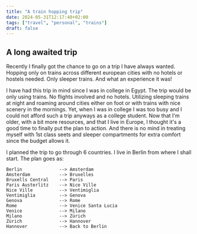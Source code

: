 ```yaml
---
title: "A train hopping trip"
date: 2024-05-31T12:17:40+02:00
tags: ["travel", "personal", "trains"]
draft: false
---
```


## A long awaited trip

Recently I finally got the chance to go on a trip I have always wanted. Hopping only on trains across different european cities with no hotels or hostels needed. Only sleeper trains. And what an experience it was!

I have had this trip in mind since I was in college in Egypt. The trip would be only using trains. No flights involved and no hotels. Utilizing sleeping trains at night and roaming around cities either on foot or with trains with nice scenery in the mornings. Yet, when I was in college I was too busy and I could not afford such a trip anyways as a college student. Now that I'm older, with a bit more resources, and that I live in Europe, I thought it's a good time to finally put the plan to action. And there is no mind in treating myself with 1st class seets and sleeper compartments for extra comfort since the budget allows it.

I planned the trip to go through 6 countries. I live in Berlin from where I shall start. The plan goes as:

```mermaid
Berlin              --> Amsterdam 
Amsterdam           --> Bruxelles 
Bruxells Central    --> Paris 
Paris Austerlitz    --> Nice Ville
Nice Ville          --> Ventimiglia
Ventimiglia         --> Genova
Genova              --> Rome
Rome                --> Venice Santa Lucia
Venice              --> Milano
Milano              --> Zürich
Zürich              --> Hannover
Hannover            --> Back to Berlin
```

